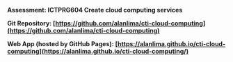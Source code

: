 **Assessment: ICTPRG604 Create cloud computing services**

**Git Repository: [https://github.com/alanlima/cti-cloud-computing](https://github.com/alanlima/cti-cloud-computing)**

**Web App (hosted by GitHub Pages): [https://alanlima.github.io/cti-cloud-computing](https://alanlima.github.io/cti-cloud-computing/)**